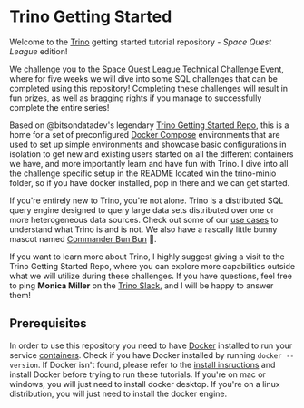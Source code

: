 # Trino Getting Started

Welcome to the [Trino](https://trino.io/) getting started tutorial repository - *Space Quest League* edition! 

We challenge you to the [Space Quest League Technical Challenge Event](https://www.starburst.io/info/space-quest-league-sql-challenge/), where for five
weeks we will dive into some SQL challenges that can be completed using this repository!
Completing these challenges will result in fun prizes, as well as bragging rights if you manage to successfully complete the entire series!

Based on @bitsondatadev's legendary [Trino Getting Started Repo](https://github.com/bitsondatadev/trino-getting-started), this is a home for a set of preconfigured [Docker Compose](https://docs.docker.com/compose/) 
environments that are used to set up simple environments and showcase basic 
configurations in isolation to get new and existing users started on all the 
different containers we have, and more importantly learn and have fun with 
Trino.  I dive into all the challenge specific setup in the README located win the trino-minio folder, so if you have docker installed, pop in there and we can get started. 

If you're entirely new to Trino, you're not alone. Trino is a distributed SQL 
query engine designed to query large data sets distributed over one or more 
heterogeneous data sources. Check out some of our [use cases](https://trino.io/docs/current/overview/use-cases.html) 
to understand what Trino is and is not.  We also have a rascally little bunny 
mascot named 
[Commander Bun Bun](https://twitter.com/trinodb/status/1357416368543588356) 🐇.

If you want to learn more about Trino, I highly suggest giving a visit to the Trino Getting Started Repo, where you can explore more capabilities outside what we will utilize during these challenges. If you have questions, feel free to ping **Monica Miller** on the [Trino Slack](https://trino.io/slack.html), and I will be happy to answer them!

## Prerequisites

In order to use this repository you need to have [Docker](https://www.docker.com/why-docker) installed to run your service [containers](https://www.docker.com/why-docker). Check if you have Docker installed by running `docker --version`. If Docker isn't found, please refer to the [install insructions](https://docs.docker.com/engine/install/) and install Docker before trying to run these tutorials. If you're on mac or windows, you will just need to install docker desktop. If you're on a linux distribution, you will just need to install the docker engine.
